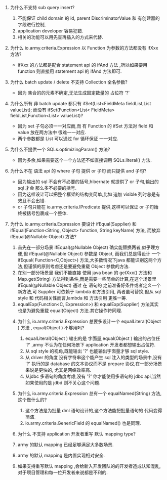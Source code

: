 1. 为什么不支持 sub query insert?
   1. 不能保证 child domain 的 id, parent DiscriminatorValue 和 有创建器的字段进行控制,
   2. application developer 容易犯错.
   3. 相关的功能可以用先查再插入的方式来代替.

2. 为什么 io.army.criteria.Expression 以 Function 为参数的方法都没有 ifXxx 方法?
   * ifXxx 的方法都是配合 statement api 的 ifAnd 方法 ,所以如果要用 function 则直接用 statement api 的 ifAnd 方法即可.

3. 为什么 batch update / delete 不支持 Collection 全名参数?
   * 因为 集合的的元素不确定,无法生成固定数量的 占位符 '?'

4. 为什么所有 非 batch update 都只有 ifSet(List<FieldMeta<?,?> fieldList,List<Expression> valueList); 而没有 ifSet(Function<List<
   FieldMeta<?,?>> fieldList,Function<List<Expression>> valueList)?
   * 因为 set 子句必须一一对应而,而 有 Function 的 ifSet 方法对 field 和 value 放在两方法中 很难一一对应.
   * 两个参数都是 List 可以通过 for 循环保证 一一对应.

5. 为什么不提供一个 SQLs.optimizingParam() 方法?
   * 因为多余,如果需要这个一个方法还不如直接调用 SQLs.literal() 方法.

6. 为什么不在 语法 api 的 where 子句 提供 or 子句 而只提供 and 子句?
   * 因为输出的 sql 不会有不必要的括号,hibernate 就提供了 or 子句,输出的 sql 才会 那么多不必要的括号.
   * 因为这样设计可以把整个框架的结构变简单,比如 追加 visible 列时总是有效且不会出错.
   * or 子句只能在 io.army.criteria.IPredicate 提供,这样可以保证 or 子句始终被括号包裹成一个整体.
7. 为什么 io.army.criteria.Expression 要设计 ifEqual(Supplier<Object>) 和 ifEqual(Function<String, Object> function, String
   keyName) 方法, 而放弃 ifEqual(@Nullable Object) 方法?
   1. 首先在一部分场景 ifEqual(@Nullable Object) 确实能替换两者,似乎理方便,但 ifEqual(@Nullable Object) 参数是 Object, 而我们总是得设计 一个 ifEqual(
      Function<C,Object>) 方法,大多数情况下java 都能识别这两个方法,但谨慎的原则考虑还是要避免重载 Object 参数的方法.
   2. 在别一部分场景里 我们不能直接 使用 java bean 的 getXxx() 方法和 Map.get(String) 方法得到条件,而是需要一些简单的计算,在这个场景里 ifEqual(@Nullable Object)
      通过 在 语句的 之前准备好条件或者定义一个新方法,可 Supplier<Object> 可依赖于 lambda 和方法引用, 两者虽可替换,但从 sql style 和 代码相关性而言,lambda 和 方法引用 更胜一筹.
   3. equalExp(Function<C, Expression>) 和 equalExp(Supplier<Expression>) 方法其实也是为避免重载 equal(Object) 方法.其它操作符同理.

8. 为什么 io.army.criteria.Expression 总要多设计一个 equalLiteral(Object ) 方法 , equal(Object ) 不够用吗?
   1. equalLiteral(Object ) 输出的是 字面量,equal(Object ) 输出的占位任 '?' ,army 不认为在任何场景下 application 开发者都想输出占位符.
   2. 从 sql style 的视角,既能输出 '?' 也能输出字面量才够 sql style.
   3. 从 driver 的角度 没有字符串这个能产生 sql 注入的类型的场景中,没有 '?' 执行的是 database 的文本协议而不是 prepare 协议,在一部分场景来说是更快的, 尤其是网络效率高.
   4. 从jdbc 多语句的角度考虑,没有 '?' 你才能使用多语句的 jdbc api,当然如果使用的是 jdbd 则不关心这个问题.

9. 为什么 io.army.criteria.Expression 总有一个 equalNamed(String) 方法,这个做什么的?
   1. 这个方法是为批量 dml 语句设计的,这个方法能把批量语句的 代码变得简洁.
   2. io.army.criteria.GenericField 的 equalNamed() 也是同理.

10. 为什么 不支持 application 开发者重写 默认 mapping type?
   1. army 的默认 mapping 已经足够满足大多数场景.
   2. army 的默认 mapping 是内置实现相对安全.
   3. 如果支持重写默认 mapping ,会给新入开发团队的的开发者造成认知混乱,对于项目管理和每一位开发者来说都是不利的.